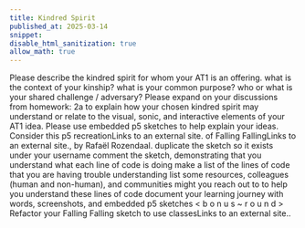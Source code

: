 ```yaml
---
title: Kindred Spirit
published_at: 2025-03-14
snippet:
disable_html_sanitization: true
allow_math: true
---
```


Please describe the kindred spirit for whom your AT1 is an offering.
what is the context of your kinship?
what is your common purpose?
who or what is your shared challenge / adversary?
Please expand on your discussions from homework: 2a to explain how your chosen kindred spirit may understand or relate to the visual, sonic, and interactive elements of your AT1 idea. Please use embedded p5 sketches to help explain your ideas.
Consider this p5 recreationLinks to an external site. of Falling FallingLinks to an external site., by Rafaël Rozendaal.
duplicate the sketch so it exists under your username
comment the sketch, demonstrating that you understand what each line of code is doing
make a list of the lines of code that you are having trouble understanding
list some resources, colleagues (human and non-human), and communities might you reach out to to help you understand these lines of code
document your learning journey with words, screenshots, and embedded p5 sketches
< b o n u s ~ r o u n d > Refactor your Falling Falling sketch to use classesLinks to an external site..
